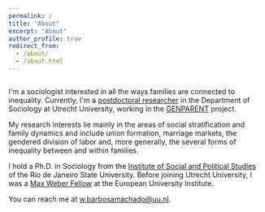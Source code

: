 ```yaml
---
permalink: /
title: "About"
excerpt: "About"
author_profile: true
redirect_from: 
  - /about/
  - /about.html
---
```


<figure style="width: 200px" class="align-right">
  <img src="{{ site.url }}{{ site.baseurl }}/images/cross.gif" alt="">
</figure> 

I'm a sociologist interested in all the ways families are connected to inequality. Currently, I'm a [postdoctoral researcher](https://www.uu.nl/staff/WBarbosaMachado) in the Department of Sociology at Utrecht University, working in the [GENPARENT](https://www.sofi.su.se/genparent/) project. 

My research interests lie mainly in the areas of social stratification and family dynamics and include union formation, marriage markets, the gendered division of labor and, more generally, the several forms of inequality between and within families.

I hold a Ph.D. in Sociology from the [Institute of Social and Political Studies](http://www.iesp.uerj.br/en/) of the Rio de Janeiro State University. Before joining Utrecht University, I was a [Max Weber Fellow](https://www.eui.eu/ProgrammesAndFellowships/MaxWeberProgramme/People/MaxWeberFellows/Fellows-2020-2021/BARBOSA-MACHADO-Weverthon) at the European University Institute. 

You can reach me at [w.barbosamachado@uu.nl](mailto:w.barbosamachado@uu.nl). 
